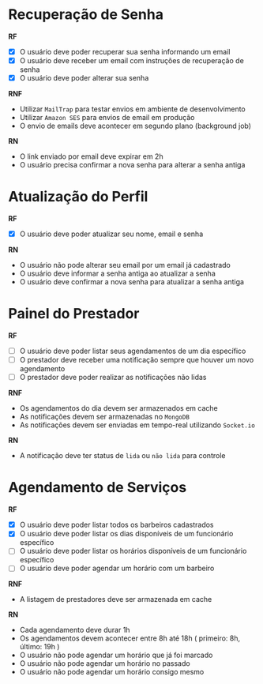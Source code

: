 # Recuperação de Senha

**RF**

* [x] O usuário deve poder recuperar sua senha informando um email
* [x] O usuário deve receber um email com instruções de recuperação de senha
* [x] O usuário deve poder alterar sua senha

**RNF**

- Utilizar `MailTrap` para testar envios em ambiente de desenvolvimento
- Utilizar `Amazon SES` para envios de email em produção
- O envio de emails deve acontecer em segundo plano (background job)

**RN**

- O link enviado por email deve expirar em 2h
- O usuário precisa confirmar a nova senha para alterar a senha antiga


# Atualização do Perfil

**RF**

* [x] O usuário deve poder atualizar seu nome, email e senha

**RN**

- O usuário não pode alterar seu email por um email já cadastrado
- O usuário deve informar a senha antiga ao atualizar a senha
- O usuário deve confirmar a nova senha para atualizar a senha antiga

# Painel do Prestador

**RF**

* [ ] O usuário deve poder listar seus agendamentos de um dia específico
* [ ] O prestador deve receber uma notificação sempre que houver um novo agendamento
* [ ] O prestador deve poder realizar as notificações não lidas

**RNF**

- Os agendamentos do dia devem ser armazenados em cache
- As notificações devem ser armazenadas no `MongoDB`
- As notificações devem ser enviadas em tempo-real utilizando `Socket.io`

**RN**

- A notificação deve ter status de `lida` ou `não lida` para controle

# Agendamento de Serviços

**RF**

* [x] O usuário deve poder listar todos os barbeiros cadastrados
* [x] O usuário deve poder listar os dias disponíveis de um funcionário específico
* [ ] O usuário deve poder listar os horários disponíveis de um funcionário específico
* [ ] O usuário deve poder agendar um horário com um barbeiro

**RNF**

- A listagem de prestadores deve ser armazenada em cache

**RN**

- Cada agendamento deve durar 1h
- Os agendamentos devem acontecer entre 8h até 18h ( primeiro: 8h, último: 19h )
- O usuário não pode agendar um horário que já foi marcado
- O usuário não pode agendar um horário no passado
- O usuário não pode agendar um horário consigo mesmo
